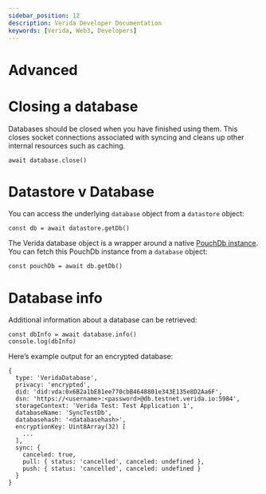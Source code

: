 ```yaml
---
sidebar_position: 12
description: Verida Developer Documentation
keywords: [Verida, Web3, Developers]
---
```

# Advanced

# Closing a database

Databases should be closed when you have finished using them. This closes socket connections associated with syncing and cleans up other internal resources such as caching.

```tsx
await database.close()
```

# Datastore v Database

You can access the underlying `database` object from a `datastore` object:

```tsx
const db = await datastore.getDb()
```

The Verida database object is a wrapper around a native [PouchDb instance](https://pouchdb.com/api.html). You can fetch this PouchDb instance from a `database` object:

```tsx
const pouchDb = await db.getDb()
```

# Database info

Additional information about a database can be retrieved:

```tsx
const dbInfo = await database.info()
console.log(dbInfo)
```

Here’s example output for an encrypted database:

```tsx
{
  type: 'VeridaDatabase',
  privacy: 'encrypted',
  did: 'did:vda:0x6B2a1bE81ee770cbB4648801e343E135e8D2Aa6F',
  dsn: 'https://<username>:<password>@db.testnet.verida.io:5984',
  storageContext: 'Verida Test: Test Application 1',
  databaseName: 'SyncTestDb',
  databasehash: '<databasehash>',
  encryptionKey: Uint8Array(32) [
    ...
  ],
  sync: {
    canceled: true,
    pull: { status: 'cancelled', canceled: undefined },
    push: { status: 'cancelled', canceled: undefined }
  }
}
```